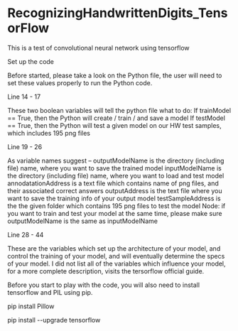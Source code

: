 # RecognizingHandwrittenDigits_TensorFlow
This is a test of convolutional neural network using tensorflow

Set up the code

Before started, please take a look on the Python file, the user will need to set these values properly to run the Python code.

Line 14 - 17

These two boolean variables will tell the python file what to do:
If trainModel == True, then the Python will create / train / and save a model
If testModel == True, then the Python will test a given model on our HW test samples, which includes 195 png files


Line 19 - 26

As variable names suggest –
outputModelName is the directory (including file) name, where you want to save the trained model
inputModelName is the directory (including file) name, where you want to load and test model
annodatationAddress is a text file which contains name of png files, and their associated correct answers
outputAddress is the text file where you want to save the training info of your output model
testSampleAddress is the the given folder which contains 195 png files to test the model
Node: if you want to train and test your model at the same time, please make sure outputModelName is the same as inputModelName


Line 28 - 44

These are the variables which set up the architecture of your model, and control the training of your model, and will eventually determine the specs of your model.
I did not list all of the variables which influence your model, for a more complete description, visits the tersorflow official guide.


Before you start to play with the code, you will also need to install tensorflow and PIL using pip.

pip install Pillow

pip install --upgrade tensorflow









